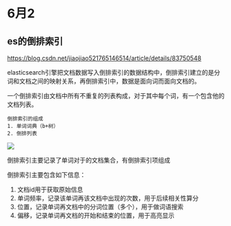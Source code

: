 # 6月2 #
## es的倒排索引 ##

https://blog.csdn.net/jiaojiao521765146514/article/details/83750548


elasticsearch引擎把文档数据写入倒排索引的数据结构中，倒排索引建立的是分词和文档之间的映射关系，再倒排索引中，数据是面向词而面向文档的。

一个倒排索引由文档中所有不重复的列表构成，对于其中每个词，有一个包含他的文档列表。

	倒排索引的组成
	1. 单词词典（b+树）
	2. 倒排列表

![](https://i.imgur.com/T3btB3c.png)


倒排索引主要记录了单词对于的文档集合，有倒排索引项组成

倒排索引主要包含如下信息：
1. 文档id用于获取原始信息
2. 单词频率，记录该单词再该文档中出现的次数，用于后续相关性算分
3. 位置，记录单词再文档中的分词位置（多个），用于做词语搜索
4. 偏移，记录单词再文档的开始和结束的位置，用于高亮显示



